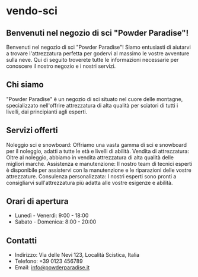 # vendo-sci


## **Benvenuti nel negozio di sci "Powder Paradise"!**
Benvenuti nel negozio di sci "Powder Paradise"! Siamo entusiasti di aiutarvi a trovare l'attrezzatura perfetta per godervi al massimo le vostre avventure sulla neve. Qui di seguito troverete tutte le informazioni necessarie per conoscere il nostro negozio e i nostri servizi.

## **Chi siamo**
"Powder Paradise" è un negozio di sci situato nel cuore delle montagne, specializzato nell'offrire attrezzatura di alta qualità per sciatori di tutti i livelli, dai principianti agli esperti.

## **Servizi offerti**
Noleggio sci e snowboard: Offriamo una vasta gamma di sci e snowboard per il noleggio, adatti a tutte le età e livelli di abilità.
Vendita di attrezzatura: Oltre al noleggio, abbiamo in vendita attrezzatura di alta qualità delle migliori marche.
Assistenza e manutenzione: Il nostro team di tecnici esperti è disponibile per assistervi con la manutenzione e le riparazioni delle vostre attrezzature.
Consulenza personalizzata: I nostri esperti sono pronti a consigliarvi sull'attrezzatura più adatta alle vostre esigenze e abilità.

## **Orari di apertura**
- Lunedì - Venerdì: 9:00 - 18:00
- Sabato - Domenica: 8:00 - 20:00

## **Contatti**
- Indirizzo: Via delle Nevi 123, Località Scistica, Italia
- Telefono: +39 0123 456789
- Email: info@powderparadise.it
